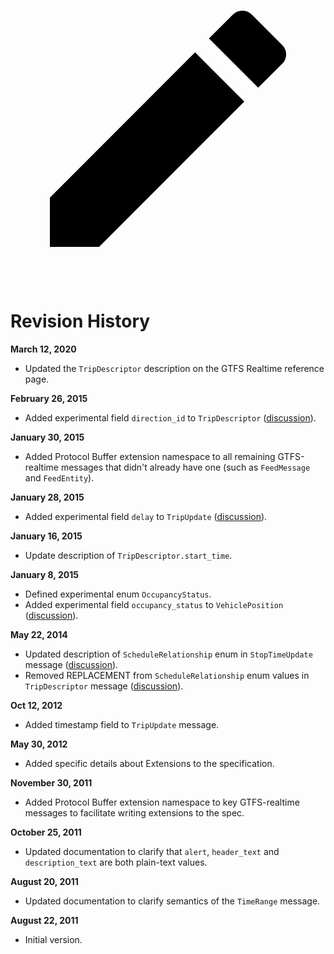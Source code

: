 <a href="https://github.com/google/transit/edit/master/gtfs-realtime/CHANGES.md" title="Edit this page" target="_blank">
    <svg class="pencil" xmlns="http://www.w3.org/2000/svg" viewBox="0 0 24 24"><path d="M20.71 7.04c.39-.39.39-1.04 0-1.41l-2.34-2.34c-.37-.39-1.02-.39-1.41 0l-1.84 1.83 3.75 3.75M3 17.25V21h3.75L17.81 9.93l-3.75-3.75L3 17.25Z"></path></svg>
  </a>
  
# Revision History

**March 12, 2020**

* Updated the `TripDescriptor` description on the GTFS Realtime reference page.

**February 26, 2015**

* Added experimental field `direction_id` to `TripDescriptor` ([discussion](https://groups.google.com/d/msg/gtfs-realtime/b8N2GGd2TBs/0fJ1IOMTjJ0J)).

**January 30, 2015**

* Added Protocol Buffer extension namespace to all remaining GTFS-realtime messages that didn't already have one (such as `FeedMessage` and `FeedEntity`).

**January 28, 2015**

* Added experimental field `delay` to `TripUpdate` ([discussion](https://groups.google.com/forum/#!topic/gtfs-realtime/NsTIRQdMNN8)).

**January 16, 2015**

* Update description of `TripDescriptor.start_time`.

**January 8, 2015**

* Defined experimental enum `OccupancyStatus`.
* Added experimental field `occupancy_status` to `VehiclePosition` ([discussion](https://groups.google.com/forum/#!topic/gtfs-realtime/_HtNTGp5LxM)).

**May 22, 2014**

* Updated description of `ScheduleRelationship` enum in `StopTimeUpdate` message ([discussion](https://groups.google.com/forum/#!topic/gtfs-realtime/77c3WZrGBnI)).
* Removed REPLACEMENT from `ScheduleRelationship` enum values in `TripDescriptor` message ([discussion](https://groups.google.com/forum/#!topic/gtfs-realtime/77c3WZrGBnI)).

**Oct 12, 2012**

* Added timestamp field to `TripUpdate` message.

**May 30, 2012**

* Added specific details about Extensions to the specification.

**November 30, 2011**

* Added Protocol Buffer extension namespace to key GTFS-realtime messages to facilitate writing extensions to the spec.

**October 25, 2011**

* Updated documentation to clarify that `alert`, `header_text` and `description_text` are both plain-text values.

**August 20, 2011**

* Updated documentation to clarify semantics of the `TimeRange` message.

**August 22, 2011**

* Initial version.
